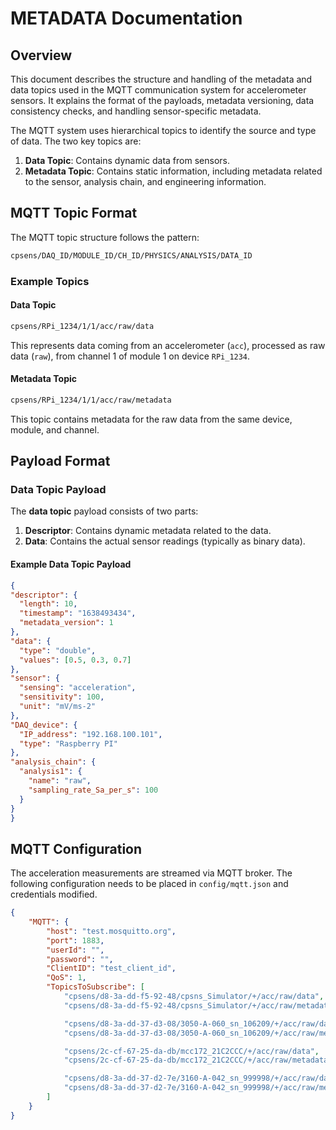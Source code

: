 # METADATA Documentation

## Overview

This document describes the structure and handling of the metadata and data topics used in the MQTT communication system for accelerometer sensors. It explains the format of the payloads, metadata versioning, data consistency checks, and handling sensor-specific metadata.

The MQTT system uses hierarchical topics to identify the source and type of data. The two key topics are:

1. **Data Topic**: Contains dynamic data from sensors.
1. **Metadata Topic**: Contains static information, including metadata related to the sensor, analysis chain, and engineering information.

## MQTT Topic Format

The MQTT topic structure follows the pattern:

```txt
cpsens/DAQ_ID/MODULE_ID/CH_ID/PHYSICS/ANALYSIS/DATA_ID
```

### Example Topics

#### Data Topic

```txt
cpsens/RPi_1234/1/1/acc/raw/data
```

This represents data coming from an accelerometer (`acc`), processed as raw data (`raw`), from channel 1 of module 1 on device `RPi_1234`.

#### Metadata Topic

```txt
cpsens/RPi_1234/1/1/acc/raw/metadata
```

This topic contains metadata for the raw data from the same device, module, and channel.

## Payload Format

### Data Topic Payload

The **data topic** payload consists of two parts:

1. **Descriptor**: Contains dynamic metadata related to the data.
1. **Data**: Contains the actual sensor readings (typically as binary data).

#### Example Data Topic Payload

```json
{
"descriptor": {
  "length": 10,
  "timestamp": "1638493434",
  "metadata_version": 1
},
"data": {
  "type": "double",
  "values": [0.5, 0.3, 0.7]
},
"sensor": {
  "sensing": "acceleration",
  "sensitivity": 100,
  "unit": "mV/ms-2"
},
"DAQ_device": {
  "IP_address": "192.168.100.101",
  "type": "Raspberry PI"
},
"analysis_chain": {
  "analysis1": {
    "name": "raw",
    "sampling_rate_Sa_per_s": 100
  }
}
}
```


## MQTT Configuration

The acceleration measurements are streamed via MQTT broker. The following
configuration needs to be placed in `config/mqtt.json` and
credentials modified.

```json
{
    "MQTT": {
        "host": "test.mosquitto.org",
        "port": 1883,
        "userId": "",
        "password": "",
        "ClientID": "test_client_id",
        "QoS": 1,
        "TopicsToSubscribe": [
            "cpsens/d8-3a-dd-f5-92-48/cpsns_Simulator/+/acc/raw/data",
            "cpsens/d8-3a-dd-f5-92-48/cpsns_Simulator/+/acc/raw/metadata",  

            "cpsens/d8-3a-dd-37-d3-08/3050-A-060_sn_106209/+/acc/raw/data",
            "cpsens/d8-3a-dd-37-d3-08/3050-A-060_sn_106209/+/acc/raw/metadata", 

            "cpsens/2c-cf-67-25-da-db/mcc172_21C2CCC/+/acc/raw/data",
            "cpsens/2c-cf-67-25-da-db/mcc172_21C2CCC/+/acc/raw/metadata", 

            "cpsens/d8-3a-dd-37-d2-7e/3160-A-042_sn_999998/+/acc/raw/data",
            "cpsens/d8-3a-dd-37-d2-7e/3160-A-042_sn_999998/+/acc/raw/metadata"  
        ]
    }
}